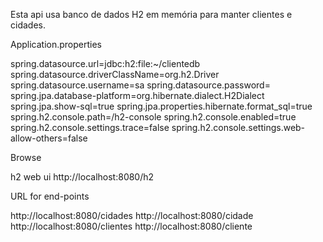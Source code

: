 Esta api usa banco de dados H2 em memória para manter clientes e cidades.

Application.properties

spring.datasource.url=jdbc:h2:file:~/clientedb
spring.datasource.driverClassName=org.h2.Driver
spring.datasource.username=sa
spring.datasource.password=
spring.jpa.database-platform=org.hibernate.dialect.H2Dialect
spring.jpa.show-sql=true
spring.jpa.properties.hibernate.format_sql=true
spring.h2.console.path=/h2-console
spring.h2.console.enabled=true
spring.h2.console.settings.trace=false
spring.h2.console.settings.web-allow-others=false

Browse

h2 web ui http://localhost:8080/h2

URL for end-points

http://localhost:8080/cidades
http://localhost:8080/cidade
http://localhost:8080/clientes
http://localhost:8080/cliente


